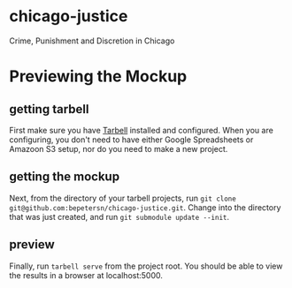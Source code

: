 chicago-justice
===============

Crime, Punishment and Discretion in Chicago

# Previewing the Mockup

## getting tarbell
First make sure you have [Tarbell](http://tarbell.tribapps.com/) installed and configured. 
When you are configuring, you don't need to have either Google Spreadsheets or Amazoon S3 setup,
nor do you need to make a new project.

## getting the mockup
Next, from the directory of your tarbell projects, run `git clone git@github.com:bepetersn/chicago-justice.git`.
Change into the directory that was just created, and run `git submodule update --init`.

## preview
Finally, run `tarbell serve` from the project root. You should be able to view the results 
in a browser at localhost:5000.
